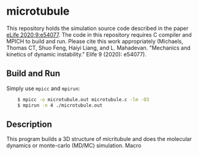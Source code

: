 # microtubule

This repository holds the simulation source code described in the paper [eLife 2020;9:e54077](https://doi.org/10.7554/eLife.54077). The code in this repository requires C compiler and MPICH to build and run. Please cite this work appropriately (Michaels, Thomas CT, Shuo Feng, Haiyi Liang, and L. Mahadevan. "Mechanics and kinetics of dynamic instability." Elife 9 (2020): e54077).

## Build and Run

Simply use `mpicc` and `mpirun`:

```bash
    $ mpicc -o microtubule.out microtubule.c -lm -O3
    $ mpirun -n 4 ./microtubule.out
```

## Description

This program builds a 3D structure of micritubule and does the molecular dynamics or monte-carlo (MD/MC) simulation. Macro


